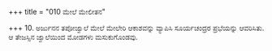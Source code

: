 +++
title = "010 ಮೇಲೆ ಮೇಲೀತನ"

+++
10. ಅರ್ಜುನನ ತಪೋಜ್ವಾಲೆ ಮೇಲೆ ಮೇಲೇರಿ ಆಕಾಶವನ್ನು ವ್ಯಾಪಿಸಿ ಸೂರ್ಯಚಂದ್ರರ ಪ್ರಭೆಯನ್ನು ಆವರಿಸಿತು. ಆ ತೇಜಸ್ಸಿನ ಜ್ವಾಲೆಯಿಂದ ಮೋಡಗಳು ಮಸುಕುಗೊಂಡವು.